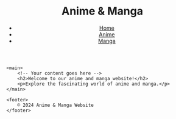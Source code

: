 <!DOCTYPE html>
<html lang="en">
<head>
    <meta charset="UTF-8">
    <meta name="viewport" content="width=device-width, initial-scale=1.0">
    <title>Anime & Manga Website</title>
    <link rel="stylesheet" href="styles.css">
</head>
<body>
    <header>
        <h1>Anime & Manga</h1>
        <nav>
            <ul>
                <li><a href="#">Home</a></li>
                <li><a href="#">Anime</a></li>
                <li><a href="#">Manga</a></li>
                <!-- Add more navigation links as needed -->
            </ul>
        </nav>
    </header>

    <main>
        <!-- Your content goes here -->
        <h2>Welcome to our anime and manga website!</h2>
        <p>Explore the fascinating world of anime and manga.</p>
    </main>

    <footer>
        © 2024 Anime & Manga Website
    </footer>
</body>
</html>
